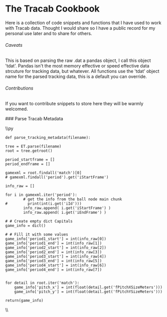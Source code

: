 # The Tracab Cookbook
Here is a collection of code snippets and functions that I have used to work with Tracab data. Thought I would share so I have a public record for my personal use later and to share for others. 

###### Caveats
This is based on parsing the raw .dat a pandas object, I call this object 'tdat'. Pandas isn't the most memory effective or speed effective data strcuture for tracking data, but whatever. All functions use the 'tdat' object name for the parsed tracking data, this is a default you can override. 

###### Contributions
If you want to contribute snippets to store here they will be warmly welcomed. 

### Parse Tracab Metadata 

\\\py
    
    def parse_tracking_metadata(filename):

    tree = ET.parse(filename)
    root = tree.getroot()

    period_startframe = []
    period_endframe = []

    gamexml = root.findall('match')[0]
    # gamexml.findall('period').get('iStartFrame')

    info_raw = []

    for i in gamexml.iter('period'):
            # get the info from the ball node main chunk
    #         print(int(i.get('iId')))
            info_raw.append( i.get('iStartFrame') )
            info_raw.append( i.get('iEndFrame') )

    # # Create empty dict Capitals
    game_info = dict()

    # # Fill it with some values
    game_info['period1_start'] = int(info_raw[0])
    game_info['period1_end'] = int(info_raw[1])
    game_info['period2_start'] = int(info_raw[2])
    game_info['period2_end'] = int(info_raw[3])
    game_info['period3_start'] = int(info_raw[4])
    game_info['period3_end'] = int(info_raw[5])
    game_info['period4_start'] = int(info_raw[6])
    game_info['period4_end'] = int(info_raw[7])


    for detail in root.iter('match'):
        game_info['pitch_x'] = int(float(detail.get('fPitchXSizeMeters')))
        game_info['pitch_y'] = int(float(detail.get('fPitchYSizeMeters')))

    return(game_info)
\\\
